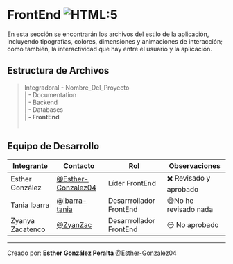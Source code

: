 # FrontEnd ![HTML:5](https://img.shields.io/badge/HTML5-E34F26?style=for-the-badge&logo=html5&logoColor=white)


En esta sección se encontrarán los archivos del estilo de la aplicación, incluyendo tipografías, colores, dimensiones y animaciones de interacción; como también, la interactividad que hay entre el usuario y la aplicación.

## Estructura de Archivos

>IntegradoraI - Nombre_Del_Proyecto <br>
>| - Documentation<br>
>| - Backend <br>
>| - Databases <br>
>| **- FrontEnd**<br><br>

## Equipo de Desarrollo

|Integrante|Contacto|Rol|Observaciones|
|-----------|------|--------|-------------|
|Esther González|[@Esther-Gonzalez04](https://github.com/Esther-Gonzalez04)|Líder FrontEnd|✖️ Revisado y aprobado |
|Tania Ibarra|[@ibarra-tania](https://github.com/ibarra-tania)|Desarrrollador FrontEnd|😅No he revisado nada|
|Zyanya Zacatenco|[@ZyanZac](https://github.com/ZyanZac)|Desarrrollador FrontEnd|😒 No aprobado|

---
Creado por: **Esther González Peralta** 
   [@Esther-Gonzalez04](https://github.com/Esther-Gonzalez04)